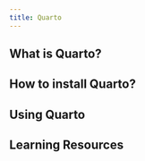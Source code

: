 ```yaml
---
title: Quarto
---
```


## What is Quarto?

## How to install Quarto?

## Using Quarto

## Learning Resources
